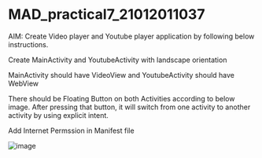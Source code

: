# MAD_practical7_21012011037
AIM: Create Video player and Youtube player application by following below instructions.

Create MainActivity and YoutubeActivity with landscape orientation

MainActivity should have VideoView and YoutubeActivity should have WebView

There should be Floating Button on both Activities according to below image. After pressing that button, it will switch from one activity to another activity by using explicit intent.

Add Internet Permssion in Manifest file

![image](https://github.com/Vivekkanjiya/MAD_practical7_21012011037/assets/98510847/caeafa2d-ab0b-42a1-a055-3838c4ec6743)
